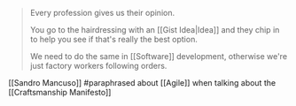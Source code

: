 > Every profession gives us their opinion. 
> 
> You go to the hairdressing with an [[Gist Idea|Idea]] and they chip in to help you see if that's really the best option.
> 
> We need to do the same in [[Software]] development, otherwise we're just factory workers following orders.

[[Sandro Mancuso]] #paraphrased  about [[Agile]] when talking about the [[Craftsmanship Manifesto]]